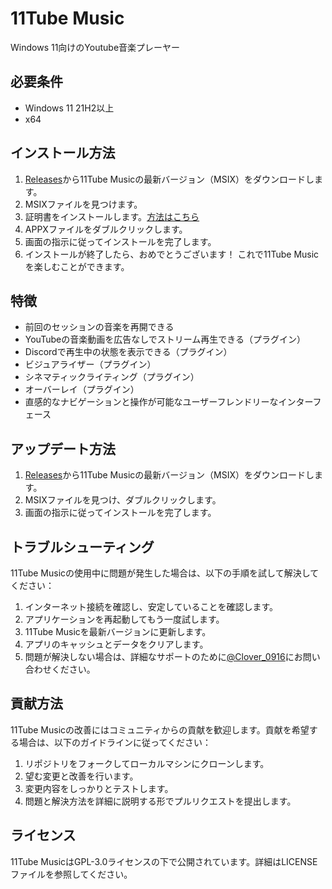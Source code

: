 # 11Tube Music
Windows 11向けのYoutube音楽プレーヤー
## 必要条件
- Windows 11 21H2以上
- x64

## インストール方法
1. [Releases](https://github.com/clover0916/11Tube-Music/releases)から11Tube Musicの最新バージョン（MSIX）をダウンロードします。
2. MSIXファイルを見つけます。
3. 証明書をインストールします。[方法はこちら](https://github.com/clover0916/11Tube-Music/blob/master/How_to_install_the_certificate.ja.md)
4. APPXファイルをダブルクリックします。
5. 画面の指示に従ってインストールを完了します。
6. インストールが終了したら、おめでとうございます！ これで11Tube Musicを楽しむことができます。

## 特徴
- 前回のセッションの音楽を再開できる
- YouTubeの音楽動画を広告なしでストリーム再生できる（プラグイン）
- Discordで再生中の状態を表示できる（プラグイン）
- ビジュアライザー（プラグイン）
- シネマティックライティング（プラグイン）
- オーバーレイ（プラグイン）
- 直感的なナビゲーションと操作が可能なユーザーフレンドリーなインターフェース

## アップデート方法
1. [Releases](https://github.com/clover0916/11Tube-Music/releases)から11Tube Musicの最新バージョン（MSIX）をダウンロードします。
2. MSIXファイルを見つけ、ダブルクリックします。
3. 画面の指示に従ってインストールを完了します。

## トラブルシューティング
11Tube Musicの使用中に問題が発生した場合は、以下の手順を試して解決してください：

1. インターネット接続を確認し、安定していることを確認します。
2. アプリケーションを再起動してもう一度試します。
3. 11Tube Musicを最新バージョンに更新します。
4. アプリのキャッシュとデータをクリアします。
5. 問題が解決しない場合は、詳細なサポートのために[@Clover_0916](https://twitter.com/@Clover_0916)にお問い合わせください。

## 貢献方法
11Tube Musicの改善にはコミュニティからの貢献を歓迎します。貢献を希望する場合は、以下のガイドラインに従ってください：

1. リポジトリをフォークしてローカルマシンにクローンします。
2. 望む変更と改善を行います。
3. 変更内容をしっかりとテストします。
4. 問題と解決方法を詳細に説明する形でプルリクエストを提出します。

## ライセンス
11Tube MusicはGPL-3.0ライセンスの下で公開されています。詳細はLICENSEファイルを参照してください。
